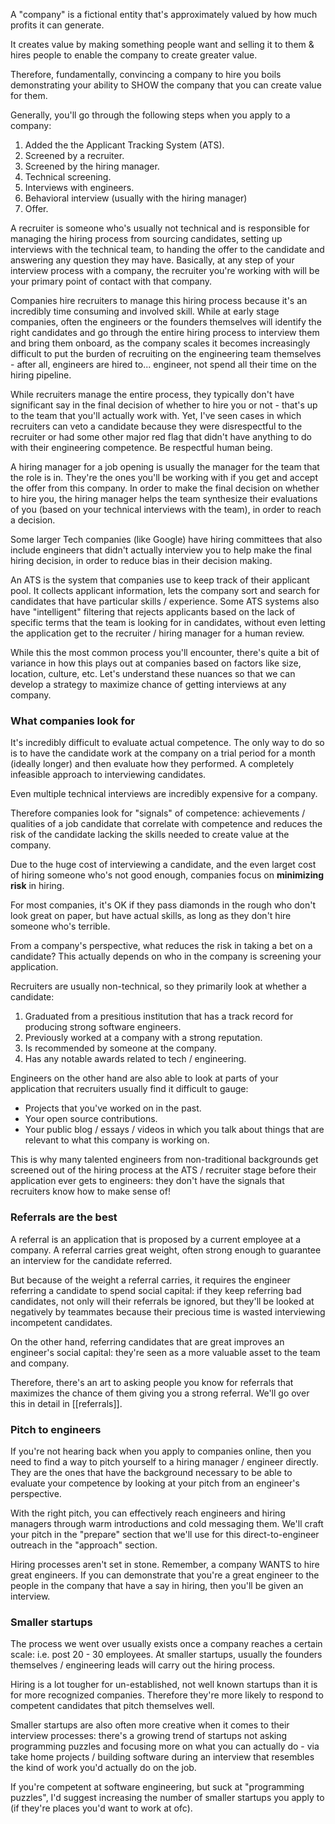 A "company" is a fictional entity that's approximately valued by how much profits it can generate. 

It creates value by making something people want and selling it to them & hires people to enable the company to create greater value.

Therefore, fundamentally, convincing a company to hire you boils demonstrating your ability to SHOW the company that you can create value for them.

Generally, you'll go through the following steps when you apply to a company:
1. Added the the Applicant Tracking System (ATS).
2. Screened by a recruiter.
3. Screened by the hiring manager.
4. Technical screening.
5. Interviews with engineers.
6. Behavioral interview (usually with the hiring manager)
7. Offer.

A recruiter is someone who's usually not technical and is responsible for managing the hiring process from sourcing candidates, setting up interviews with the technical team, to handing the offer to the candidate and answering any question they may have. Basically, at any step of your interview process with a company, the recruiter you're working with will be your primary point of contact with that company.

Companies hire recruiters to manage this hiring process because it's an incredibly time consuming and involved skill. While at early stage companies, often the engineers or the founders themselves will identify the right candidates and go through the entire hiring process to interview them and bring them onboard, as the company scales it becomes increasingly difficult to put the burden of recruiting on the engineering team themselves - after all, engineers are hired to... engineer, not spend all their time on the hiring pipeline.

While recruiters manage the entire process, they typically don't have significant say in the final decision of whether to hire you or not - that's up to the team that you'll actually work with. Yet, I've seen cases in which recruiters can veto a candidate because they were disrespectful to the recruiter or had some other major red flag that didn't have anything to do with their engineering competence. Be respectful human being. 

A hiring manager for a job opening is usually the manager for the team that the role is in. They're the ones you'll be working with if you get and accept the offer from this company. In order to make the final decision on whether to hire you, the hiring manager helps the team synthesize their evaluations of you (based on your technical interviews with the team), in order to reach a decision.

Some larger Tech companies (like Google) have hiring committees that also include engineers that didn't actually interview you to help make the final hiring decision, in order to reduce bias in their decision making.

An ATS is the system that companies use to keep track of their applicant pool. It collects applicant information, lets the company sort and search for candidates that have particular skills / experience. Some ATS systems also have "intelligent" filtering that rejects applicants based on the lack of specific terms that the team is looking for in candidates, without even letting the application get to the recruiter / hiring manager for a human review. 

While this the most common process you'll encounter, there's quite a bit of variance in how this plays out at companies based on factors like size, location, culture, etc. Let's understand these nuances so that we can develop a strategy to maximize chance of getting interviews at any company.

### What companies look for

It's incredibly difficult to evaluate actual competence. The only way to do so is to have the candidate work at the company on a trial period for a month (ideally longer) and then evaluate how they performed. A completely infeasible approach to interviewing candidates.

Even multiple technical interviews are incredibly expensive for a company.

Therefore companies look for "signals" of competence: achievements / qualities of a job candidate that correlate with competence and reduces the risk of the candidate lacking the skills needed to create value at the company.

Due to the huge cost of interviewing a candidate, and the even larget cost of hiring someone who's not good enough, companies focus on **minimizing risk** in hiring. 

For most companies, it's OK if they pass diamonds in the rough who don't look great on paper, but have actual skills, as long as they don't hire someone who's terrible. 

From a company's perspective, what reduces the risk in taking a bet on a candidate? This actually depends on who in the company is screening your application. 

Recruiters are usually non-technical, so they primarily look at whether a candidate:
1. Graduated from a presitious institution that has a track record for producing strong software engineers.
2. Previously worked at a company with a strong reputation.
3. Is recommended by someone at the company.
4. Has any notable awards related to tech / engineering.

Engineers on the other hand are also able to look at parts of your application that recruiters usually find it difficult to gauge:
- Projects that you've worked on in the past.
- Your open source contributions.
- Your public blog / essays / videos in which you talk about things that are relevant to what this company is working on.

This is why many talented engineers from non-traditional backgrounds get screened out of the hiring process at the ATS / recruiter stage before their application ever gets to engineers: they don't have the signals that recruiters know how to make sense of!

### Referrals are the best

A referral is an application that is proposed by a current employee at a company. A referral carries great weight, often strong enough to guarantee an interview for the candidate referred.

But because of the weight a referral carries, it requires the engineer referring a candidate to spend social capital: if they keep referring bad candidates, not only will their referrals be ignored, but they'll be looked at negatively by teammates because their precious time is wasted interviewing incompetent candidates.

On the other hand, referring candidates that are great improves an engineer's social capital: they're seen as a more valuable asset to the team and company.

Therefore, there's an art to asking people you know for referrals that maximizes the chance of them giving you a strong referral. We'll go over this in detail in [[referrals]].

### Pitch to engineers

If you're not hearing back when you apply to companies online, then you need to find a way to pitch yourself to a hiring manager / engineer directly. They are the ones that have the background necessary to be able to evaluate your competence by looking at your pitch from an engineer's perspective.

With the right pitch, you can effectively reach engineers and hiring managers through warm introductions and cold messaging them. We'll craft your pitch in the "prepare" section that we'll use for this direct-to-engineer outreach in the "approach" section.

Hiring processes aren't set in stone. Remember, a company WANTS to hire great engineers. If you can demonstrate that you're a great engineer to the people in the company that have a say in hiring, then you'll be given an interview. 

### Smaller startups

The process we went over usually exists once a company reaches a certain scale: i.e. post 20 - 30 employees.  At smaller startups, usually the founders themselves / engineering leads will carry out the hiring process.

Hiring is a lot tougher for un-established, not well known startups than it is for more recognized companies. Therefore they're more likely to respond to competent candidates that pitch themselves well.

Smaller startups are also often more creative when it comes to their interview processes: there's a growing trend of startups not asking programming puzzles and focusing more on what you can actually do - via take home projects / building software during an interview that resembles the kind of work you'd actually do on the job.

If you're competent at software engineering, but suck at "programming puzzles", I'd suggest increasing the number of smaller startups you apply to (if they're places you'd want to work at ofc).